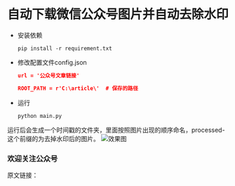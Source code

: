 # 自动下载微信公众号图片并自动去除水印



* 安装依赖

  ```shell
  pip install -r requirement.txt
  ```

* 修改配置文件config.json

  ```json
  url = '公众号文章链接'
  
  ROOT_PATH = r'C:\article\'  # 保存的路径
  ```

* 运行
    ```shell
    python main.py
    ```
运行后会生成一个时间戳的文件夹，里面按照图片出现的顺序命名，processed- 这个前缀的为去掉水印后的图片。
![效果图](./image/img.png)

### 欢迎关注公众号

原文链接：


  

  
